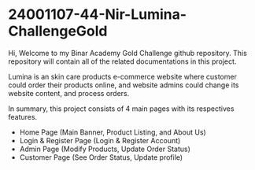 ﻿# 24001107-44-Nir-Lumina-ChallengeGold

Hi, Welcome to my Binar Academy Gold Challenge github repository.
This repository will contain all of the related documentations in this project.

Lumina is an skin care products e-commerce website where customer could order their products online, and website admins could change its website content, and process orders.

In summary, this project consists of 4 main pages with its respectives features.
- Home Page (Main Banner, Product Listing, and About Us)
- Login & Register Page (Login & Register Account)
- Admin Page (Modify Products, Update Order Status)
- Customer Page (See Order Status, Update profile)
